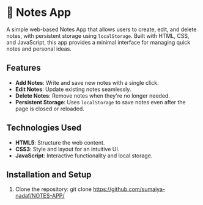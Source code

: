 # 📝 Notes App

A simple web-based Notes App that allows users to create, edit, and delete notes, with persistent storage using `localStorage`. Built with HTML, CSS, and JavaScript, this app provides a minimal interface for managing quick notes and personal ideas.


## Features

- **Add Notes**: Write and save new notes with a single click.
- **Edit Notes**: Update existing notes seamlessly.
- **Delete Notes**: Remove notes when they're no longer needed.
- **Persistent Storage**: Uses `localStorage` to save notes even after the page is closed or reloaded.

## Technologies Used

- **HTML5**: Structure the web content.
- **CSS3**: Style and layout for an intuitive UI.
- **JavaScript**: Interactive functionality and local storage.

## Installation and Setup

1. Clone the repository:
   git clone https://github.com/sumaiya-nadaf/NOTES-APP/


